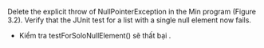 Delete the explicit throw of NullPointerException in the
Min program (Figure 3.2). Verify that the JUnit test for a list with a
single null element now fails.
- Kiểm tra testForSoloNullElement() sẽ thất bại   .